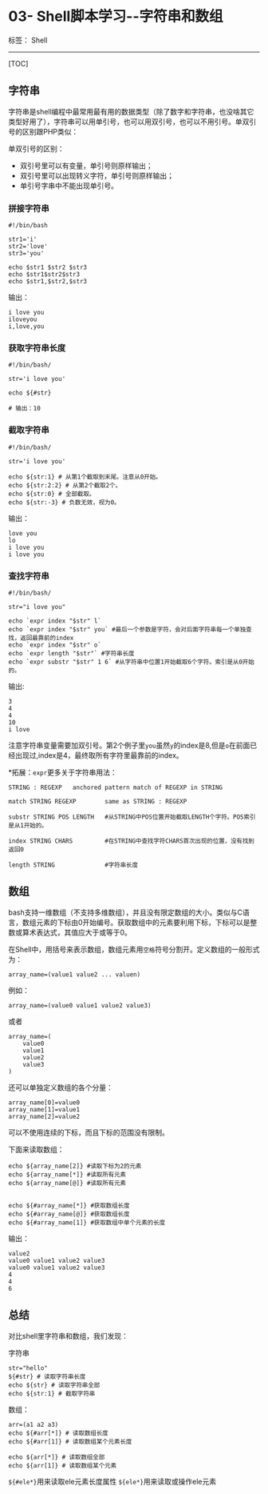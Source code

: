﻿# 03- Shell脚本学习--字符串和数组
标签： Shell

---
[TOC]

## 字符串

字符串是shell编程中最常用最有用的数据类型（除了数字和字符串，也没啥其它类型好用了），字符串可以用单引号，也可以用双引号，也可以不用引号。单双引号的区别跟PHP类似：

单双引号的区别：

* 双引号里可以有变量，单引号则原样输出；
* 双引号里可以出现转义字符，单引号则原样输出；
* 单引号字串中不能出现单引号。

### 拼接字符串

```
#!/bin/bash

str1='i'
str2='love'
str3='you'

echo $str1 $str2 $str3
echo $str1$str2$str3
echo $str1,$str2,$str3
```

输出：
```
i love you
iloveyou
i,love,you
```

### 获取字符串长度
```
#!/bin/bash/

str='i love you'

echo ${#str}

# 输出：10
```

### 截取字符串
```
#!/bin/bash/

str='i love you'

echo ${str:1} # 从第1个截取到末尾。注意从0开始。
echo ${str:2:2} # 从第2个截取2个。
echo ${str:0} # 全部截取。
echo ${str:-3} # 负数无效，视为0。
```
输出：
```
love you
lo
i love you
i love you
```

### 查找字符串

```
#!/bin/bash/

str="i love you"

echo `expr index "$str" l`
echo `expr index "$str" you` #最后一个参数是字符，会对后面字符串每一个单独查找，返回最靠前的index
echo `expr index "$str" o`
echo `expr length "$str"` #字符串长度
echo `expr substr "$str" 1 6` #从字符串中位置1开始截取6个字符。索引是从0开始的。
```

输出:
```
3
4
4
10
i love
```

注意字符串变量需要加双引号。第2个例子里`you`虽然`y`的index是8,但是`o`在前面已经出现过,index是4，最终取所有字符里最靠前的index。

*拓展：`expr`更多关于字符串用法：
```
STRING : REGEXP   anchored pattern match of REGEXP in STRING

match STRING REGEXP        same as STRING : REGEXP

substr STRING POS LENGTH   #从STRING中POS位置开始截取LENGTH个字符。POS索引是从1开始的。

index STRING CHARS         #在STRING中查找字符CHARS首次出现的位置，没有找到返回0

length STRING              #字符串长度
```

## 数组
bash支持一维数组（不支持多维数组），并且没有限定数组的大小。类似与C语言，数组元素的下标由0开始编号。获取数组中的元素要利用下标，下标可以是整数或算术表达式，其值应大于或等于0。

在Shell中，用括号来表示数组，数组元素用`空格`符号分割开。定义数组的一般形式为：
```
array_name=(value1 value2 ... valuen)
```

例如：
```
array_name=(value0 value1 value2 value3)
```
或者
```
array_name=(
    value0
    value1
    value2
    value3
)
```

还可以单独定义数组的各个分量：
```
array_name[0]=value0
array_name[1]=value1
array_name[2]=value2
```
可以不使用连续的下标，而且下标的范围没有限制。

下面来读取数组：
```
echo ${array_name[2]} #读取下标为2的元素
echo ${array_name[*]} #读取所有元素
echo ${array_name[@]} #读取所有元素


echo ${#array_name[*]} #获取数组长度
echo ${#array_name[@]} #获取数组长度
echo ${#array_name[1]} #获取数组中单个元素的长度
```

输出：
```
value2
value0 value1 value2 value3
value0 value1 value2 value3
4
4
6
```


## 总结
对比shell里字符串和数组，我们发现：

字符串
```
str="hello"
${#str} # 读取字符串长度
echo ${str} # 读取字符串全部
echo ${str:1} # 截取字符串
```

数组：
```
arr=(a1 a2 a3)
echo ${#arr[*]} # 读取数组长度
echo ${#arr[1]} # 读取数组某个元素长度

echo ${arr[*]} # 读取数组全部
echo ${arr[1]} # 读取数组某个元素
```

`${#ele*}`用来读取ele元素长度属性
`${ele*}`用来读取或操作ele元素





